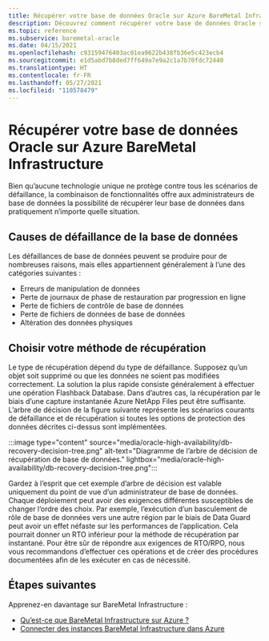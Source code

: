 ```yaml
---
title: Récupérer votre base de données Oracle sur Azure BareMetal Infrastructure
description: Découvrez comment récupérer votre base de données Oracle sur Azure BareMetal Infrastructure.
ms.topic: reference
ms.subservice: baremetal-oracle
ms.date: 04/15/2021
ms.openlocfilehash: c93159476403ac01ea9622b438fb36e5c423ecb4
ms.sourcegitcommit: e1d5abd7b8ded7ff649a7e9a2c1a7b70fdc72440
ms.translationtype: HT
ms.contentlocale: fr-FR
ms.lasthandoff: 05/27/2021
ms.locfileid: "110578479"
---
```

# <a name="recover-your-oracle-database-on-azure-baremetal-infrastructure"></a>Récupérer votre base de données Oracle sur Azure BareMetal Infrastructure

Bien qu’aucune technologie unique ne protège contre tous les scénarios de défaillance, la combinaison de fonctionnalités offre aux administrateurs de base de données la possibilité de récupérer leur base de données dans pratiquement n’importe quelle situation.

## <a name="causes-of-database-failure"></a>Causes de défaillance de la base de données

Les défaillances de base de données peuvent se produire pour de nombreuses raisons, mais elles appartiennent généralement à l’une des catégories suivantes :

- Erreurs de manipulation de données
- Perte de journaux de phase de restauration par progression en ligne
- Perte de fichiers de contrôle de base de données
- Perte de fichiers de données de base de données
- Altération des données physiques

## <a name="choose-your-method-of-recovery"></a>Choisir votre méthode de récupération

Le type de récupération dépend du type de défaillance. Supposez qu’un objet soit supprimé ou que les données ne soient pas modifiées correctement. La solution la plus rapide consiste généralement à effectuer une opération Flashback Database. Dans d’autres cas, la récupération par le biais d’une capture instantanée Azure NetApp Files peut être suffisante. L’arbre de décision de la figure suivante représente les scénarios courants de défaillance et de récupération si toutes les options de protection des données décrites ci-dessus sont implémentées.

:::image type="content" source="media/oracle-high-availability/db-recovery-decision-tree.png" alt-text="Diagramme de l’arbre de décision de récupération de base de données." lightbox="media/oracle-high-availability/db-recovery-decision-tree.png":::

Gardez à l’esprit que cet exemple d’arbre de décision est valable uniquement du point de vue d’un administrateur de base de données. Chaque déploiement peut avoir des exigences différentes susceptibles de changer l’ordre des choix. Par exemple, l’exécution d’un basculement de rôle de base de données vers une autre région par le biais de Data Guard peut avoir un effet néfaste sur les performances de l’application. Cela pourrait donner un RTO inférieur pour la méthode de récupération par instantané. Pour être sûr de répondre aux exigences de RTO/RPO, nous vous recommandons d’effectuer ces opérations et de créer des procédures documentées afin de les exécuter en cas de nécessité.

## <a name="next-steps"></a>Étapes suivantes

Apprenez-en davantage sur BareMetal Infrastructure :

- [Qu’est-ce que BareMetal Infrastructure sur Azure ?](../../concepts-baremetal-infrastructure-overview.md)
- [Connecter des instances BareMetal Infrastructure dans Azure](../../connect-baremetal-infrastructure.md)
